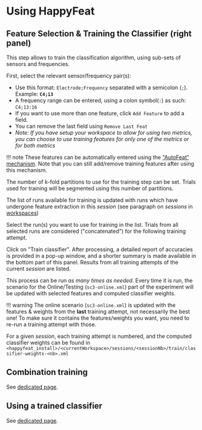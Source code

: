 # Using HappyFeat

## Feature Selection & Training the Classifier (right panel)

This step allows to train the classification algorithm, using sub-sets of sensors and frequencies.  

First, select the relevant sensor/frequency pair(s):

  - Use this format: `Electrode;Frequency` separated with a semicolon (`;`). Example: **`C4;13`**
  - A frequency range can be entered, using a colon symbol(`:`) as such: `C4;13:16`
  - If you want to use more than one feature, click `Add Feature` to add a field. 
  - You can remove the last field using `Remove Last Feat`
  - *Note: If you have setup your workspace to allow for using two metrics, you can choose to use training features for only one of the metrics or for both metrics* 

!!! note
	These features can be automatically entered using the ["AutoFeat" mechanism](autofeat.md). Note that you can still add/remove training features after using this mechanism.

The number of k-fold partitions to use for the training step can be set. Trials used for training will be segmented using this number of partitions.

The list of runs available for training is updated with runs which have undergone feature extraction in this *session* (see paragraph on *sessions* in [workspaces](workspaces.md))

Select the run(s) you want to use for training in the list. Trials from all selected runs are considered ("concatenated") for the following training attempt.

Click on "Train classifier". After processing, a detailed report of accuracies is provided in a pop-up window, and a shorter summary is made available in the bottom part of this panel.
Results from all training attempts of the current *session* are listed.

This process can be run *as many times as needed*. Every time it is run, the scenario for the Online/Testing (`sc3-online.xml`) part of the experiment will be updated with selected features and computed classifier weights. 

!!! warning
    The online scenario (`sc3-online.xml`) is updated with the features & weights from the **last** training attempt, not necessarily the best one! To make sure it contains the features/weights you want, you need to re-run a training attempt with those.
  
For a given *session*, each training attempt is numbered, and the computed classifier weights can be found in `<happyfeat_install>/<currentWorkspace>/sessions/<sessionNb>/train/classifier-weights-<nb>.xml` 


## Combination training

See [dedicated page](combinationtraining.md).


## Using a trained classifier

See [dedicated page](onlinebci.md).
